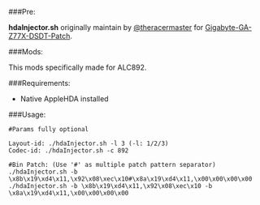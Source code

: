 ###Pre:

**hdaInjector.sh** originally maintain by [@theracermaster](https://github.com/theracermaster) for [Gigabyte-GA-Z77X-DSDT-Patch](https://github.com/theracermaster/Gigabyte-GA-Z77X-DSDT-Patch).

###Mods:

This mods specifically made for ALC892.

###Requirements:

- Native AppleHDA installed

###Usage:

```
#Params fully optional

Layout-id: ./hdaInjector.sh -l 3 (-l: 1/2/3)
Codec-id: ./hdaInjector.sh -c 892

#Bin Patch: (Use '#' as multiple patch pattern separator)
./hdaInjector.sh -b \x8b\x19\xd4\x11,\x92\x08\xec\x10#\x8a\x19\xd4\x11,\x00\x00\x00\x00
./hdaInjector.sh -b \x8b\x19\xd4\x11,\x92\x08\xec\x10 -b \x8a\x19\xd4\x11,\x00\x00\x00\x00
```